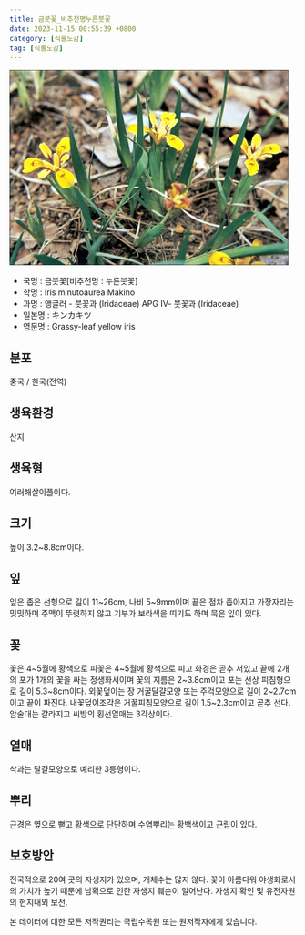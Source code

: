 ```yaml
---
title: 금붓꽃_비추천명누른붓꽃
date: 2023-11-15 00:55:39 +0800
category: [식물도감]
tag: [식물도감]
---
```




![금붓꽃[비추천명 : 누른붓꽃]](/assets/img/fileUpload/plants/basic/Iridaceae/Iris/15236/1_th2.JPG)
- 국명 : 금붓꽃[비추천명 : 누른붓꽃]
- 학명 : Iris minutoaurea Makino
- 과명 : 앵글러 - 붓꽃과 (Iridaceae) APG Ⅳ- 붓꽃과 (Iridaceae)
- 일본명 : キンカキツ
- 영문명 : Grassy-leaf yellow iris


## 분포
중국 / 한국(전역) 
## 생육환경
산지
## 생육형
여러해살이풀이다.
## 크기
높이 3.2~8.8cm이다.
## 잎
잎은 좁은 선형으로 길이 11~26cm, 나비 5~9mm이며 끝은 점차 좁아지고 가장자리는 밋밋하며 주맥이 뚜렷하지 않고 기부가 보라색을 띠기도 하며 묵은 잎이 있다.
## 꽃
꽃은 4~5월에 황색으로 피꽃은 4~5월에 황색으로 피고 화경은  곧추 서있고 끝에 2개의 포가 1개의 꽃을 싸는 정생화서이며 꽃의 지름은 2~3.8cm이고 포는 선상 피침형으로 길이 5.3~8cm이다. 외꽃덮이는 장 거꿀달걀모양 또는 주걱모양으로 길이 2~2.7cm이고 끝이 파진다. 내꽃덮이조각은 거꿀피침모양으로 길이 1.5~2.3cm이고 곧추 선다. 암술대는 갈라지고 씨방의 횡선열매는 3각상이다. 
## 열매
삭과는 달걀모양으로 예리한 3릉형이다.
## 뿌리
근경은 옆으로 뻗고 황색으로 단단하며 수염뿌리는 황백색이고 근립이 있다.  
## 보호방안
전국적으로 20여 곳의 자생지가 있으며, 개체수는 많지 않다. 꽃이 아름다워 야생화로서의 가치가 높기 때문에 남획으로 인한 자생지 훼손이 일어난다. 자생지 확인 및 유전자원의 현지내외 보전.






본 데이터에 대한 모든 저작권리는 국립수목원 또는 원저작자에게 있습니다.
